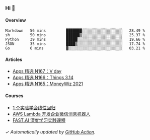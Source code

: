 ### Hi 👋

#### Overview

<!--START_SECTION:waka-->
```text
Markdown   56 mins         ███████░░░░░░░░░░░░░░░░░░   28.49 % 
sh         50 mins         ██████▒░░░░░░░░░░░░░░░░░░   25.37 % 
Python     39 mins         █████░░░░░░░░░░░░░░░░░░░░   19.66 % 
JSON       35 mins         ████▒░░░░░░░░░░░░░░░░░░░░   17.74 % 
Go         6 mins          ▓░░░░░░░░░░░░░░░░░░░░░░░░   03.21 % 
```
<!--END_SECTION:waka-->

#### Articles

<!-- BLOG:START -->
- [Apps 精选 N167：V day](https://huhuhang.com/post/product-hunt/product-hunt-n167?ref=github)
- [Apps 精选 N166：Things 3.14](https://huhuhang.com/post/product-hunt/product-hunt-n166?ref=github)
- [Apps 精选 N165：MoneyWiz 2021](https://huhuhang.com/post/product-hunt/product-hunt-n165?ref=github)<!-- BLOG:END -->

#### Courses

<!-- SYL:START -->
- [1 个实验学会线性回归](https://lanqiao.cn/courses/4855)
- [AWS Lambda 开发企业微信消息机器人](https://lanqiao.cn/courses/2868)
- [FAST.AI 深度学习实践课程](https://lanqiao.cn/courses/1445)
<!-- SYL:END -->

###### ✓ Automatically updated by [GitHub Action](https://github.com/huhuhang/huhuhang/actions).
